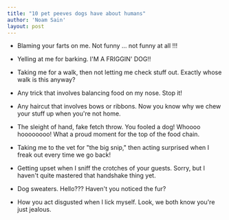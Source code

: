 ```yaml
---
title: "10 pet peeves dogs have about humans"
author: 'Noam Sain'
layout: post
---
```


- Blaming your farts on me. Not funny … not funny at all !!!

- Yelling at me for barking. I'M A FRIGGIN' DOG!!

- Taking me for a walk, then not letting me check stuff out. Exactly whose walk is this anyway?

- Any trick that involves balancing food on my nose. Stop it!

- Any haircut that involves bows or ribbons. Now you know why we chew your stuff up when you're not home.

- The sleight of hand, fake fetch throw. You fooled a dog! Whoooo hoooooooo! What a proud moment for the top of the food chain.

- Taking me to the vet for "the big snip," then acting surprised when I freak out every time we go back!

- Getting upset when I sniff the crotches of your guests. Sorry, but I haven't quite mastered that handshake thing yet.

- Dog sweaters. Hello??? Haven't you noticed the fur?

- How you act disgusted when I lick myself. Look, we both know you're just jealous.
